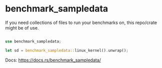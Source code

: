# benchmark_sampledata

If you need collections of files to run your benchmarks on, this repo/crate might be of use.


```rust

use benchmark_sampledata;

let sd = benchmark_sampledata::linux_kernel().unwrap();


```

Docs: https://docs.rs/benchmark_sampledata/